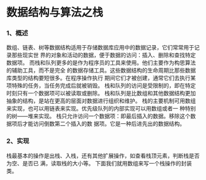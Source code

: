 # 数据结构与算法之栈

### 1、概述

数组、链表、树等数据结构适用于存储数据库应用中的数据记录，它们常常用于记录那些现实世 界的对象和活动的数据，便于数据的访问：插入、删除和查找特定数据项。
而栈和队列更多的是作为程序员的工具来使用。他们主要作为构思算法的辅助工具，而不是完全 的数据存储工具。这些数据结构的生命周期比那些数据库类型的结构要短很多。在程序操作执行 期间它们才被创建，通常它们去执行某项特殊的任务，当任务完成后就被销毁。
栈和队列的访问是受限制的，即在特定时刻只有一个数据项可以被读取或删除。
栈和队列是比数组和其他数据结构更加抽象的结构，是站在更高的层面对数据进行组织和维护。
栈的主要机制可用数组来实现，也可以用链表来实现。优先级队列的内部实现可以用数组或者一 种特别的树——堆来实现。
栈只允许访问一个数据项：即最后插入的数据。移除这个数据项后才能访问倒数第二个插入的数 据项。它是一种后进先出的数据结构。

### 2、实现

栈最基本的操作是出栈、入栈，还有其他扩展操作，如查看栈顶元素，判断栈是否为空、是否已 满，读取栈的大小等。
下面我们就用数组来写一个栈操作的封装类。